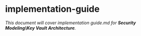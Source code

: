 # implementation-guide

_This document will cover implementation guide.md for **Security Modeling\Key Vault Architecture**._
